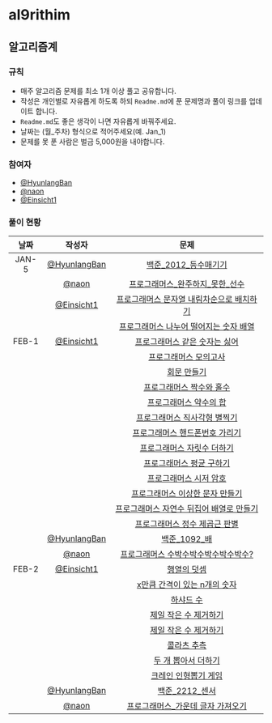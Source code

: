 # al9rithim
## 알고리즘계
### 규칙
- 매주 알고리즘 문제를 최소 1개 이상 풀고 공유합니다.
- 작성은 개인별로 자유롭게 하도록 하되 `Readme.md`에 푼 문제명과 풀이 링크를 업데이트 합니다. 
- `Readme.md`도 좋은 생각이 나면 자유롭게 바꿔주세요.
- 날짜는 (월_주차) 형식으로 적어주세요(예. Jan_1)
- 문제를 못 푼 사람은 벌금 5,000원을 내야합니다.

### 참여자
- [@HyunlangBan](https://github.com/HyunlangBan)
- [@naon](https://github.com/nanaon)
- [@Einsicht1](https://github.com/Einsicht1)

### 풀이 현황
|날짜|작성자|문제|
|:---:|:---:|:---:|
|JAN-5|[@HyunlangBan](https://github.com/HyunlangBan)|[백준_2012_등수매기기](hyunlang_ban/bj_2012_등수매기기.md)
| |[@naon](https://github.com/nanaon)|[프로그래머스_완주하지_못한_선수](naon_jeong/programmers_42576.py)|
| |[@Einsicht1](https://github.com/Einsicht1)|[프로그래머스 문자열 내림차순으로 배치하기](hwanil_kim/first_week.md)|
| | |[프로그래머스 나누어 떨어지는 숫자 배열](hwanil_kim/first_week.md) |
|FEB-1|[@Einsicht1](https://github.com/Einsicht1)|[프로그래머스 같은 숫자는 싫어](hwanil_kim/first_week.md)| 
| | |[프로그래머스 모의고사](hwanil_kim/first_week.md)| 
| | |[회문 만들기](hwanil_kim/first_week.md)| 
| | |[프로그래머스 짝수와 홀수](hwanil_kim/second_week.md)| 
| | |[프로그래머스 약수의 합](hwanil_kim/second_week.md)| 
| | |[프로그래머스 직사각형 별찍기](hwanil_kim/second_week.md)| 
| | |[프로그래머스 핸드폰번호 가리기](hwanil_kim/second_week.md)| 
| | |[프로그래머스 자릿수 더하기](hwanil_kim/second_week.md)| 
| | |[프로그래머스 평균 구하기](hwanil_kim/second_week.md)| 
| | |[프로그래머스 시저 암호](hwanil_kim/second_week.md)| 
| | |[프로그래머스 이상한 문자 만들기](hwanil_kim/second_week.md)| 
| | |[프로그래머스 자연수 뒤집어 배열로 만들기](hwanil_kim/second_week.md)| 
| | |[프로그래머스 정수 제곱근 판별](hwanil_kim/second_week.md)| 
| |[@HyunlangBan](https://github.com/HyunlangBan)|[백준_1092_배](hyunlang_ban/bj_1092_배.md)|
| |[@naon](https://github.com/nanaon)|[프로그래머스 수박수박수박수박수박수?](naon_jeong/programmers_12922.py)|
|FEB-2|[@Einsicht1](https://github.com/Einsicht1)|[행열의 덧셈](hwanil_kim/week3.md)| 
| | |[x만큼 간격이 있는 n개의 숫자](hwanil_kim/second_week.md)| 
| | |[하샤드 수](hwanil_kim/second_week.md)| 
| | |[제일 작은 수 제거하기](hwanil_kim/second_week.md)| 
| | |[제일 작은 수 제거하기](hwanil_kim/second_week.md)| 
| | |[콜라츠 추측](hwanil_kim/second_week.md)| 
| | |[두 개 뽑아서 더하기](hwanil_kim/second_week.md)| 
| | |[크레인 인형뽑기 게임](hwanil_kim/second_week.md)| 
| |[@HyunlangBan](https://github.com/HyunlangBan)|[백준_2212_센서](hyunlang_ban/bj_2212_센서.md)|
| |[@naon](https://github.com/nanaon)|[프로그래머스_가운데 글자 가져오기](naon_jeong/programmers_12903.py)|
